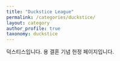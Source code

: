 ```yaml
---
title: "Duckstice League"
permalink: /categories/duckstice/
layout: category
author_profile: true
taxonomy: duckstice
---
```


덕스티스입니다. 용 결혼 기념 헌정 페이지입니다.
